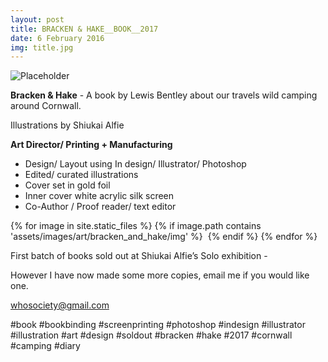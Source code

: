 ```yaml
---
layout: post
title: BRACKEN & HAKE__BOOK__2017
date: 6 February 2016
img: title.jpg
---
```



![Placeholder]({{site.baseurl}}/assets/images/art/bracken_and_hake/title.jpg "Large Example Image")

<strong>Bracken & Hake</strong> - A book by Lewis Bentley about our travels wild camping around Cornwall.

Illustrations by Shiukai Alfie

<strong>Art Director/ Printing + Manufacturing</strong>

* Design/ Layout using In design/ Illustrator/ Photoshop
* Edited/ curated illustrations
* Cover set in gold foil
* Inner cover white acrylic silk screen
* Co-Author / Proof reader/ text editor

{% for image in site.static_files %}
  {% if image.path contains 'assets/images/art/bracken_and_hake/img' %}
  <img src="{{site.baseurl}}/{{ image.path }}" alt="">
  {% endif %}
{% endfor %}

First batch of books sold out at Shiukai Alfie’s Solo exhibition -

However I have now made some more copies, email me if you would like one.

whosociety@gmail.com

#book #bookbinding #screenprinting #photoshop #indesign #illustrator #illustration #art #design #soldout #bracken #hake #2017 #cornwall #camping #diary